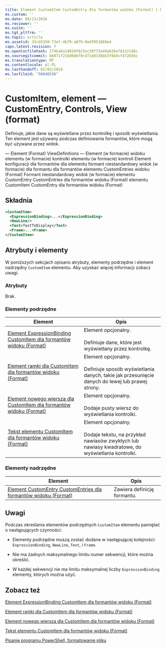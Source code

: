```yaml
---
title: Element CustomItem CustomEntry dla formantów widoku (Format) | Dokumentacja firmy Microsoft
ms.custom: ''
ms.date: 09/13/2016
ms.reviewer: ''
ms.suite: ''
ms.tgt_pltfrm: ''
ms.topic: article
ms.assetid: 33cb5350-73ef-4b79-a879-0edf051869e4
caps.latest.revision: 7
ms.openlocfilehash: 174ba6a14819f823ec39f72e49a626e781221d8c
ms.sourcegitcommit: b6871f21bd666f9cd71dd336bb3f844cf472b56c
ms.translationtype: MT
ms.contentlocale: pl-PL
ms.lasthandoff: 02/03/2019
ms.locfileid: "56846536"
---
```

# <a name="customitem-element-for-customentry-for-controls-for-view-format"></a>CustomItem, element — CustomEntry, Controls, View (format)

Definiuje, jakie dane są wyświetlane przez kontrolkę i sposób wyświetlania. Ten element jest używany podczas definiowania formantów, które mogą być używane przez widok.

— Element (Format) ViewDefinitions — Element (w formacie) widoku elementu (w formacie) kontrolki elementu (w formacie) kontroli Element konfiguracji dla formantów dla elementu formant niestandardowy widok (w formacie) dla formantu dla formantów elementu CustomEntries widoku (Format) Formant niestandardowy widok (w formacie) elementu CustomEntry CustomEntries dla formantów widoku (Format) elementu CustomItem CustomEntry dla formantów widoku (Format)

## <a name="syntax"></a>Składnia

```xml
<CustomItem>
  <ExpressionBinding>...</ExpressionBinding>
  <NewLine/>
  <Text>TextToDisplay</Text>
  <Frame>...<Frame>
</CustomItem>
```

## <a name="attributes-and-elements"></a>Atrybuty i elementy

W poniższych sekcjach opisano atrybuty, elementy podrzędne i element nadrzędny `CustomItem` elementu. Aby uzyskać więcej informacji zobacz uwagi.

### <a name="attributes"></a>Atrybuty

Brak.

### <a name="child-elements"></a>Elementy podrzędne

|Element|Opis|
|-------------|-----------------|
|[Element ExpressionBinding CustomItem dla formantów widoku (Format)](./expressionbinding-element-for-customitem-for-controls-for-view-format.md)|Element opcjonalny.<br /><br /> Definiuje dane, które jest wyświetlany przez kontrolkę.|
|[Element ramki dla CustomItem dla formantów widoku (Format)](./frame-element-for-customitem-for-controls-for-view-format.md)|Element opcjonalny.<br /><br /> Definiuje sposób wyświetlania danych, takie jak przesunięcie danych do lewej lub prawej strony.|
|[Element nowego wiersza dla CustomItem dla formantów widoku (Format)](./newline-element-for-customitem-for-controls-for-view-format.md)|Element opcjonalny.<br /><br /> Dodaje pusty wiersz do wyświetlania kontrolki.|
|[Tekst elementu CustomItem dla formantów widoku (Format)](./text-element-for-customitem-for-controls-for-view-format.md)|Element opcjonalny.<br /><br /> Dodaje tekstu, na przykład nawiasów zwykłych lub nawiasy kwadratowe, do wyświetlania kontrolki.|

### <a name="parent-elements"></a>Elementy nadrzędne

|Element|Opis|
|-------------|-----------------|
|[Element CustomEntry CustomEntries dla formantów widoku (Format)](./customentry-element-for-customentries-for-controls-for-view-format.md)|Zawiera definicję formantu.|

## <a name="remarks"></a>Uwagi

Podczas określania elementów podrzędnych `CustomItem` elementu pamiętać o następujących czynności:

- Elementy podrzędne muszą zostać dodane w następującej kolejności: `ExpressionBinding`, `NewLine`, `Text`, i `Frame`.

- Nie ma żadnych maksymalnego limitu numer sekwencji, które można określić.

- W każdej sekwencji nie ma limitu maksymalnej liczby `ExpressionBinding` elementy, których można użyć.

## <a name="see-also"></a>Zobacz też

[Element ExpressionBinding CustomItem dla formantów widoku (Format)](./expressionbinding-element-for-customitem-for-controls-for-view-format.md)

[Element ramki dla CustomItem dla formantów widoku (Format)](./frame-element-for-customitem-for-controls-for-view-format.md)

[Element nowego wiersza dla CustomItem dla formantów widoku (Format)](./newline-element-for-customitem-for-controls-for-view-format.md)

[Tekst elementu CustomItem dla formantów widoku (Format)](./text-element-for-customitem-for-controls-for-view-format.md)

[Pisanie programu PowerShell, formatowanie pliku](./writing-a-powershell-formatting-file.md)
